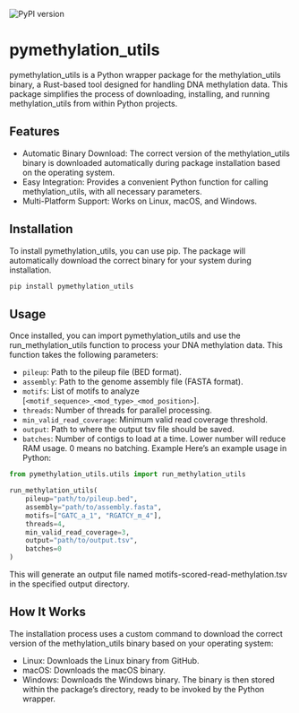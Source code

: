 ![PyPI version](https://img.shields.io/pypi/v/pymethylation_utils)
# pymethylation_utils
pymethylation_utils is a Python wrapper package for the methylation_utils binary, a Rust-based tool designed for handling DNA methylation data. This package simplifies the process of downloading, installing, and running methylation_utils from within Python projects.

## Features
 - Automatic Binary Download: The correct version of the methylation_utils binary is downloaded automatically during package installation based on the operating system.
 - Easy Integration: Provides a convenient Python function for calling methylation_utils, with all necessary parameters.
 - Multi-Platform Support: Works on Linux, macOS, and Windows.

## Installation
To install pymethylation_utils, you can use pip. The package will automatically download the correct binary for your system during installation.

```bash
pip install pymethylation_utils
```

## Usage
Once installed, you can import pymethylation_utils and use the run_methylation_utils function to process your DNA methylation data. This function takes the following parameters:

 - `pileup`: Path to the pileup file (BED format).
 - `assembly`: Path to the genome assembly file (FASTA format).
 - `motifs`: List of motifs to analyze [`<motif_sequence>_<mod_type>_<mod_position>`].
 - `threads`: Number of threads for parallel processing.
 - `min_valid_read_coverage`: Minimum valid read coverage threshold.
 - `output`: Path to where the output tsv file should be saved.
 - `batches`: Number of contigs to load at a time. Lower number will reduce RAM usage. 0 means no batching.
Example
Here’s an example usage in Python:

```python
from pymethylation_utils.utils import run_methylation_utils

run_methylation_utils(
    pileup="path/to/pileup.bed",
    assembly="path/to/assembly.fasta",
    motifs=["GATC_a_1", "RGATCY_m_4"],
    threads=4,
    min_valid_read_coverage=3,
    output="path/to/output.tsv",
    batches=0
)
```
This will generate an output file named motifs-scored-read-methylation.tsv in the specified output directory.

## How It Works
The installation process uses a custom command to download the correct version of the methylation_utils binary based on your operating system:

 - Linux: Downloads the Linux binary from GitHub.
 - macOS: Downloads the macOS binary.
 - Windows: Downloads the Windows binary.
The binary is then stored within the package’s directory, ready to be invoked by the Python wrapper.
